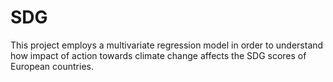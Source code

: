 # SDG
This project employs a multivariate regression model in order to understand how impact of action towards climate change affects the SDG scores of European countries.
